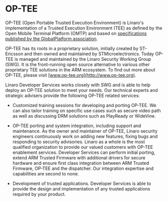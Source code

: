 # OP-TEE

OP-TEE (Open Portable Trusted Execution Environment) is Linaro's implementation of a Trusted Execution Environment (TEE) as defined by the Open Mobile Terminal Platform (OMTP) and based on [specifications published by the GlobalPlatform association](https://www.globalplatform.org/mediaguidetee.asp).

OP-TEE has its roots in a proprietary solution, initially created by ST-Ericsson and then owned and maintained by STMicroelectronics. Today OP-TEE is managed and maintained by the Linaro Security Working Group (SWG).  It is the front-running open source alternative to various other proprietary TEE solutions in the ARM ecosystem.  To find out more about OP-TEE, please visit [www.op-tee.org](http://www.op-tee.org).

Linaro Developer Services works closely with SWG and is able to help deploy an OP-TEE solution to meet your needs. Our  technical experts and strategic advisers provide the following OP-TEE related services:

- 
    Customized training sessions for developing and porting OP-TEE.  We can also tailor training on specific use cases such as secure video path as well as discussing DRM solutions such as PlayReady or WideVine.
- 
    OP-TEE porting and system integration, including support and maintenance. As the owner and maintainer of OP-TEE, Linaro security engineers continuously work on adding new features, fixing bugs and responding to security advisories.  Linaro as a whole is the most qualified organization to provide our valued customers with OP-TEE enablement services.  Developer Services can perform initial porting, extend ARM Trusted Firmware with additional drivers for secure hardware and ensure first class integration between ARM Trusted Firmware, OP-TEE and the dispatcher. Our integration expertise and capabilities are second to none.

-
    Development of trusted applications.  Developer Services is able to provide the design and implementation of any trusted applications required by your product.
